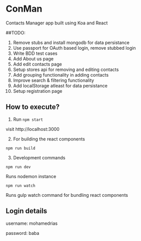 # ConMan
Contacts Manager app built using Koa and React

##TODO:
1. Remove stubs and install mongodb for data persistance
2. Use passport for OAuth based login, remove stubbed login
3. Write BDD test cases
4. Add About us page
5. Add edit contacts page
6. Setup stores api for removing and editing contacts
7. Add grouping functionality in adding contacts
8. Improve search & filtering functionality
9. Add localStorage atleast for data persistance
10. Setup registration page

## How to execute?

1. Run `npm start`

visit http://localhost:3000

2. For building the react components

`npm run build`

3. Development commands

`npm run dev` 

Runs nodemon instance

`npm run watch`

Runs gulp watch command for bundling react components

## Login details

username: mohamedrias

password: baba
